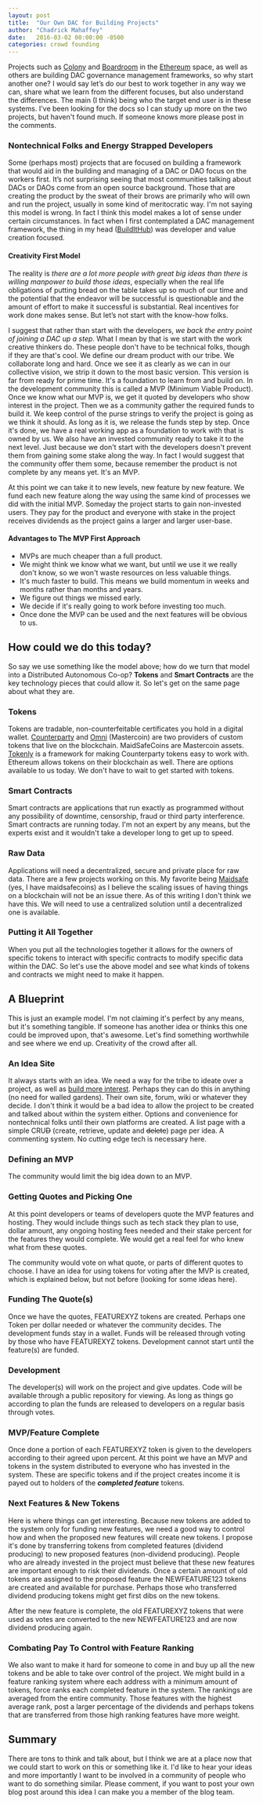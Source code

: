```yaml
---
layout: post
title:  "Our Own DAC for Building Projects"
author: "Chadrick Mahaffey"
date:   2016-03-02 00:00:00 -0500
categories: crowd founding
---
```


Projects such as [Colony](http://colony.io/) and [Boardroom](http://boardroom.to/) in the [Ethereum](https://ethereum.org/) space, as well as others are building DAC governance management frameworks, so why start another one? I would say let’s do our best to work together in any way we can, share what we learn from the different focuses, but also understand the differences. The main (I think) being who the target end user is in these systems. I've been looking for the docs so I can study up more on the two projects, but haven't found much. If someone knows more please post in the comments.

### Nontechnical Folks and Energy Strapped Developers

Some (perhaps most) projects that are focused on building a framework that would aid in the building and managing of a DAC or DAO focus on the workers first. It’s not surprising seeing that most communities talking about DACs or DAOs come from an open source background. Those that are creating the product by the sweat of their brows are primarily who will own and run the project, usually in some kind of meritocratic way. I'm not saying this model is wrong. In fact I think this model makes a lot of sense under certain circumstances. In fact when I first contemplated a DAC management framework, the thing in my head ([BuildItHub](https://forum.safenetwork.io/t/builder-devs-designers-marketers-hub/303)) was developer and value creation focused.

#### Creativity First Model

The reality is *there are a lot more people with great big ideas than there is willing manpower to build those ideas*, especially when the real life obligations of putting bread on the table takes up so much of our time and the potential that the endeavor will be successful is questionable and the amount of effort to make it successful is substantial. Real incentives for work done makes sense. But let’s not start with the know-how folks.

I suggest that rather than start with the developers, *we back the entry point of joining a DAC up a step*. What I mean by that is we start with the work creative thinkers do. These people don't have to be technical folks, though if they are that's cool. We define our dream product with our tribe. We collaborate long and hard. Once we see it as clearly as we can in our collective vision, we strip it down to the most basic version. This version is far from ready for prime time. It's a foundation to learn from and build on. In the development community this is called a MVP (Minimum Viable Product). Once we know what our MVP is, we get it quoted by developers who show interest in the project. Then we as a community gather the required funds to build it. We keep control of the purse strings to verify the project is going as we think it should. As long as it is, we release the funds step by step. Once it's done, we have a real working app as a foundation to work with that is owned by us. We also have an invested community ready to take it to the next level. Just because we don't start with the developers doesn't prevent them from gaining some stake along the way. In fact I would suggest that the community offer them some, because remember the product is not complete by any means yet. It's an MVP.

At this point we can take it to new levels, new feature by new feature. We fund each new feature along the way using the same kind of processes we did with the initial MVP. Someday the project starts to gain non-invested users. They pay for the product and everyone with stake in the project receives dividends as the project gains a larger and larger user-base.

#### Advantages to The MVP First Approach

* MVPs are much cheaper than a full product.
* We might think we know what we want, but until we use it we really don't know, so we won't waste resources on less valuable things.
* It's much faster to build. This means we build momentum in weeks and months rather than months and years.
* We figure out things we missed early.
* We decide if it's really going to work before investing too much.
* Once done the MVP can be used and the next features will be obvious to us.

## How could we do this today?

So say we use something like the model above; how do we turn that model into a Distributed Autonomous Co-op? **Tokens** and **Smart Contracts** are the key technology pieces that could allow it. So let's get on the same page about what they are. 

### Tokens

Tokens are tradable, non-counterfeitable certificates you hold in a digital wallet. [Counterparty](http://counterparty.io/) and [Omni](http://www.omnilayer.org/) (Mastercoin) are two providers of custom tokens that live on the blockchain. MaidSafeCoins are Mastercoin assets. [Tokenly](https://tokenly.com/) is a framework for making Counterparty tokens easy to work with. Ethereum allows tokens on their blockchain as well. There are options available to us today. We don't have to wait to get started with tokens. 

### Smart Contracts

Smart contracts are applications that run exactly as programmed without any possibility of downtime, censorship, fraud or third party interference. Smart contracts are running today. I'm not an expert by any means, but the experts exist and it wouldn't take a developer long to get up to speed.

### Raw Data

Applications will need a decentralized, secure and private place for raw data. There are a few projects working on this. My favorite being [Maidsafe](http://maidsafe.net/) (yes, I have maidsafecoins) as I believe the scaling issues of having things on a blockchain will not be an issue there. As of this writing I don't think we have this. We will need to use a centralized solution until a decentralized one is available.

### Putting it All Together

When you put all the technologies together it allows for the owners of specific tokens to interact with specific contracts to modify specific data within the DAC. So let's use the above model and see what kinds of tokens and contracts we might need to make it happen.

## A Blueprint

This is just an example model. I'm not claiming it's perfect by any means, but it's something tangible. If someone has another idea or thinks this one could be improved upon, that's awesome. Let's find something worthwhile and see where we end up. Creativity of the crowd after all.

### An Idea Site

It always starts with an idea. We need a way for the tribe to ideate over a project, as well as [build more interest](http://www.freemyvunk.com/#!vnk-the-token/z2czn). Perhaps they can do this in anything (no need for walled gardens). Their own site, forum, wiki or whatever they decide. I don't think it would be a bad idea to allow the project to be created and talked about within the system either. Options and convenience for nontechnical folks until their own platforms are created. A list page with a simple CRU~~D~~ (create, retrieve, update and ~~delete~~) page per idea. A commenting system. No cutting edge tech is necessary here.

### Defining an MVP

The community would limit the big idea down to an MVP. 

### Getting Quotes and Picking One

At this point developers or teams of developers quote the MVP features and hosting. They would include things such as tech stack they plan to use, dollar amount, any ongoing hosting fees needed and their stake percent for the features they would complete. We would get a real feel for who knew what from these quotes.

The community would vote on what quote, or parts of different quotes to choose. I have an idea for using tokens for voting after the MVP is created, which is explained below, but not before (looking for some ideas here).

### Funding The Quote(s)

Once we have the quotes, FEATUREXYZ tokens are created. Perhaps one Token per dollar needed or whatever the community decides. The development funds stay in a wallet. Funds will be released through voting by those who have FEATUREXYZ tokens. Development cannot start until the feature(s) are funded.

### Development

The developer(s) will work on the project and give updates. Code will be available through a public repository for viewing. As long as things go according to plan the funds are released to developers on a regular basis through votes.

### MVP/Feature Complete

Once done a portion of each FEATUREXYZ token is given to the developers according to their agreed upon percent. At this point we have an MVP and tokens in the system distributed to everyone who has invested in the system. These are specific tokens and if the project creates income it is payed out to holders of the ***completed feature*** tokens.

### Next Features & New Tokens

Here is where things can get interesting. Because new tokens are added to the system only for funding new features, we need a good way to control how and when the proposed new features will create new tokens. I propose it's done by transferring tokens from completed features (dividend producing) to new proposed features (non-dividend producing). People who are already invested in the project must believe that these new features are important enough to risk their dividends. Once a certain amount of old tokens are assigned to the proposed feature the NEWFEATURE123 tokens are created and available for purchase. Perhaps those who transferred dividend producing tokens might get first dibs on the new tokens.

After the new feature is complete, the old FEATUREXYZ tokens that were used as votes are converted to the new NEWFEATURE123 and are now dividend producing again.

### Combating Pay To Control with Feature Ranking

We also want to make it hard for someone to come in and buy up all the new tokens and be able to take over control of the project. We might build in a feature ranking system where each address with a minimum amount of tokens, force ranks each completed feature in the system. The rankings are averaged from the entire community. Those features with the highest average rank, post a larger percentage of the dividends and perhaps tokens that are transferred from those high ranking features have more weight. 

## Summary

There are tons to think and talk about, but I think we are at a place now that we could start to work on this or something like it. I'd like to hear your ideas and more importantly I want to be involved in a community of people who want to do something similar. Please comment, if you want to post your own blog post around this idea I can make you a member of the blog team.